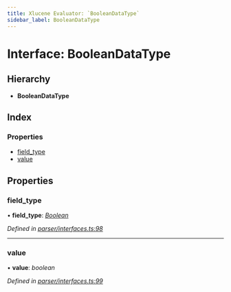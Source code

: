 ```yaml
---
title: Xlucene Evaluator: `BooleanDataType`
sidebar_label: BooleanDataType
---
```


# Interface: BooleanDataType

## Hierarchy

* **BooleanDataType**

## Index

### Properties

* [field_type](booleandatatype.md#field_type)
* [value](booleandatatype.md#value)

## Properties

###  field_type

• **field_type**: *[Boolean](../enums/fieldtype.md#boolean)*

*Defined in [parser/interfaces.ts:98](https://github.com/terascope/teraslice/blob/d2d877b60/packages/xlucene-evaluator/src/parser/interfaces.ts#L98)*

___

###  value

• **value**: *boolean*

*Defined in [parser/interfaces.ts:99](https://github.com/terascope/teraslice/blob/d2d877b60/packages/xlucene-evaluator/src/parser/interfaces.ts#L99)*
